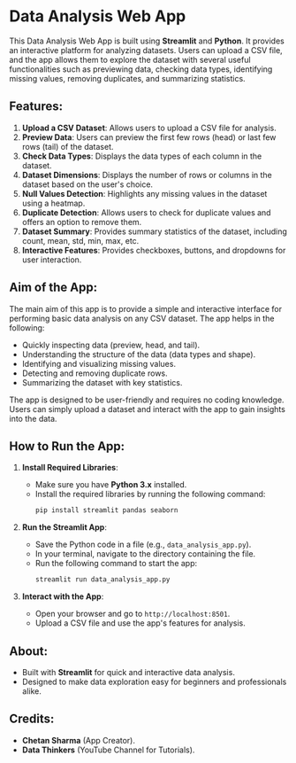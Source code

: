 # Data Analysis Web App

This Data Analysis Web App is built using **Streamlit** and **Python**. It provides an interactive platform for analyzing datasets. Users can upload a CSV file, and the app allows them to explore the dataset with several useful functionalities such as previewing data, checking data types, identifying missing values, removing duplicates, and summarizing statistics.

## Features:
1. **Upload a CSV Dataset**: Allows users to upload a CSV file for analysis.
2. **Preview Data**: Users can preview the first few rows (head) or last few rows (tail) of the dataset.
3. **Check Data Types**: Displays the data types of each column in the dataset.
4. **Dataset Dimensions**: Displays the number of rows or columns in the dataset based on the user's choice.
5. **Null Values Detection**: Highlights any missing values in the dataset using a heatmap.
6. **Duplicate Detection**: Allows users to check for duplicate values and offers an option to remove them.
7. **Dataset Summary**: Provides summary statistics of the dataset, including count, mean, std, min, max, etc.
8. **Interactive Features**: Provides checkboxes, buttons, and dropdowns for user interaction.

## Aim of the App:

The main aim of this app is to provide a simple and interactive interface for performing basic data analysis on any CSV dataset. The app helps in the following:

- Quickly inspecting data (preview, head, and tail).
- Understanding the structure of the data (data types and shape).
- Identifying and visualizing missing values.
- Detecting and removing duplicate rows.
- Summarizing the dataset with key statistics.

The app is designed to be user-friendly and requires no coding knowledge. Users can simply upload a dataset and interact with the app to gain insights into the data.

## How to Run the App:

1. **Install Required Libraries**:
   - Make sure you have **Python 3.x** installed.
   - Install the required libraries by running the following command:
     ```bash
     pip install streamlit pandas seaborn
     ```

2. **Run the Streamlit App**:
   - Save the Python code in a file (e.g., `data_analysis_app.py`).
   - In your terminal, navigate to the directory containing the file.
   - Run the following command to start the app:
     ```bash
     streamlit run data_analysis_app.py
     ```

3. **Interact with the App**:
   - Open your browser and go to `http://localhost:8501`.
   - Upload a CSV file and use the app's features for analysis.

## About:
- Built with **Streamlit** for quick and interactive data analysis.
- Designed to make data exploration easy for beginners and professionals alike.

## Credits:
- **Chetan Sharma** (App Creator).
- **Data Thinkers** (YouTube Channel for Tutorials).

